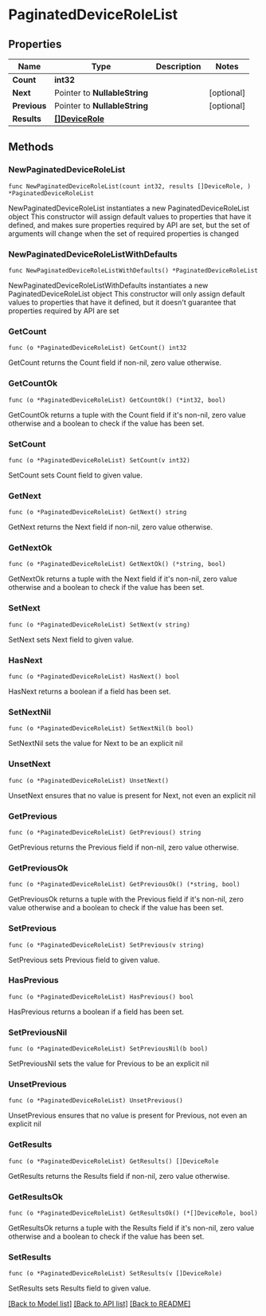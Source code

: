 # PaginatedDeviceRoleList

## Properties

Name | Type | Description | Notes
------------ | ------------- | ------------- | -------------
**Count** | **int32** |  | 
**Next** | Pointer to **NullableString** |  | [optional] 
**Previous** | Pointer to **NullableString** |  | [optional] 
**Results** | [**[]DeviceRole**](DeviceRole.md) |  | 

## Methods

### NewPaginatedDeviceRoleList

`func NewPaginatedDeviceRoleList(count int32, results []DeviceRole, ) *PaginatedDeviceRoleList`

NewPaginatedDeviceRoleList instantiates a new PaginatedDeviceRoleList object
This constructor will assign default values to properties that have it defined,
and makes sure properties required by API are set, but the set of arguments
will change when the set of required properties is changed

### NewPaginatedDeviceRoleListWithDefaults

`func NewPaginatedDeviceRoleListWithDefaults() *PaginatedDeviceRoleList`

NewPaginatedDeviceRoleListWithDefaults instantiates a new PaginatedDeviceRoleList object
This constructor will only assign default values to properties that have it defined,
but it doesn't guarantee that properties required by API are set

### GetCount

`func (o *PaginatedDeviceRoleList) GetCount() int32`

GetCount returns the Count field if non-nil, zero value otherwise.

### GetCountOk

`func (o *PaginatedDeviceRoleList) GetCountOk() (*int32, bool)`

GetCountOk returns a tuple with the Count field if it's non-nil, zero value otherwise
and a boolean to check if the value has been set.

### SetCount

`func (o *PaginatedDeviceRoleList) SetCount(v int32)`

SetCount sets Count field to given value.


### GetNext

`func (o *PaginatedDeviceRoleList) GetNext() string`

GetNext returns the Next field if non-nil, zero value otherwise.

### GetNextOk

`func (o *PaginatedDeviceRoleList) GetNextOk() (*string, bool)`

GetNextOk returns a tuple with the Next field if it's non-nil, zero value otherwise
and a boolean to check if the value has been set.

### SetNext

`func (o *PaginatedDeviceRoleList) SetNext(v string)`

SetNext sets Next field to given value.

### HasNext

`func (o *PaginatedDeviceRoleList) HasNext() bool`

HasNext returns a boolean if a field has been set.

### SetNextNil

`func (o *PaginatedDeviceRoleList) SetNextNil(b bool)`

 SetNextNil sets the value for Next to be an explicit nil

### UnsetNext
`func (o *PaginatedDeviceRoleList) UnsetNext()`

UnsetNext ensures that no value is present for Next, not even an explicit nil
### GetPrevious

`func (o *PaginatedDeviceRoleList) GetPrevious() string`

GetPrevious returns the Previous field if non-nil, zero value otherwise.

### GetPreviousOk

`func (o *PaginatedDeviceRoleList) GetPreviousOk() (*string, bool)`

GetPreviousOk returns a tuple with the Previous field if it's non-nil, zero value otherwise
and a boolean to check if the value has been set.

### SetPrevious

`func (o *PaginatedDeviceRoleList) SetPrevious(v string)`

SetPrevious sets Previous field to given value.

### HasPrevious

`func (o *PaginatedDeviceRoleList) HasPrevious() bool`

HasPrevious returns a boolean if a field has been set.

### SetPreviousNil

`func (o *PaginatedDeviceRoleList) SetPreviousNil(b bool)`

 SetPreviousNil sets the value for Previous to be an explicit nil

### UnsetPrevious
`func (o *PaginatedDeviceRoleList) UnsetPrevious()`

UnsetPrevious ensures that no value is present for Previous, not even an explicit nil
### GetResults

`func (o *PaginatedDeviceRoleList) GetResults() []DeviceRole`

GetResults returns the Results field if non-nil, zero value otherwise.

### GetResultsOk

`func (o *PaginatedDeviceRoleList) GetResultsOk() (*[]DeviceRole, bool)`

GetResultsOk returns a tuple with the Results field if it's non-nil, zero value otherwise
and a boolean to check if the value has been set.

### SetResults

`func (o *PaginatedDeviceRoleList) SetResults(v []DeviceRole)`

SetResults sets Results field to given value.



[[Back to Model list]](../README.md#documentation-for-models) [[Back to API list]](../README.md#documentation-for-api-endpoints) [[Back to README]](../README.md)


